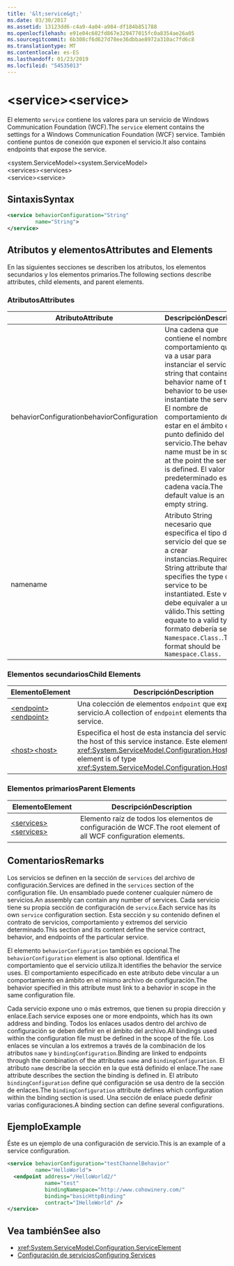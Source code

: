 ```yaml
---
title: '&lt;service&gt;'
ms.date: 03/30/2017
ms.assetid: 13123dd6-c4a9-4a04-a984-df184b851788
ms.openlocfilehash: e91e04c602fd867e329477015fc0a8354ae26a05
ms.sourcegitcommit: 6b308cf6d627d78ee36dbbae8972a310ac7fd6c8
ms.translationtype: MT
ms.contentlocale: es-ES
ms.lasthandoff: 01/23/2019
ms.locfileid: "54535013"
---
```

# <a name="ltservicegt"></a><span data-ttu-id="fe3b4-102">&lt;service&gt;</span><span class="sxs-lookup"><span data-stu-id="fe3b4-102">&lt;service&gt;</span></span>
<span data-ttu-id="fe3b4-103">El elemento `service` contiene los valores para un servicio de Windows Communication Foundation (WCF).</span><span class="sxs-lookup"><span data-stu-id="fe3b4-103">The `service` element contains the settings for a Windows Communication Foundation (WCF) service.</span></span> <span data-ttu-id="fe3b4-104">También contiene puntos de conexión que exponen el servicio.</span><span class="sxs-lookup"><span data-stu-id="fe3b4-104">It also contains endpoints that expose the service.</span></span>  
  
 <span data-ttu-id="fe3b4-105">\<system.ServiceModel></span><span class="sxs-lookup"><span data-stu-id="fe3b4-105">\<system.ServiceModel></span></span>  
<span data-ttu-id="fe3b4-106">\<services></span><span class="sxs-lookup"><span data-stu-id="fe3b4-106">\<services></span></span>  
<span data-ttu-id="fe3b4-107">\<service></span><span class="sxs-lookup"><span data-stu-id="fe3b4-107">\<service></span></span>  
  
## <a name="syntax"></a><span data-ttu-id="fe3b4-108">Sintaxis</span><span class="sxs-lookup"><span data-stu-id="fe3b4-108">Syntax</span></span>  
  
```xml  
<service behaviorConfiguration="String"
         name="String">
</service>
```  
  
## <a name="attributes-and-elements"></a><span data-ttu-id="fe3b4-109">Atributos y elementos</span><span class="sxs-lookup"><span data-stu-id="fe3b4-109">Attributes and Elements</span></span>  
 <span data-ttu-id="fe3b4-110">En las siguientes secciones se describen los atributos, los elementos secundarios y los elementos primarios.</span><span class="sxs-lookup"><span data-stu-id="fe3b4-110">The following sections describe attributes, child elements, and parent elements.</span></span>  
  
### <a name="attributes"></a><span data-ttu-id="fe3b4-111">Atributos</span><span class="sxs-lookup"><span data-stu-id="fe3b4-111">Attributes</span></span>  
  
|<span data-ttu-id="fe3b4-112">Atributo</span><span class="sxs-lookup"><span data-stu-id="fe3b4-112">Attribute</span></span>|<span data-ttu-id="fe3b4-113">Descripción</span><span class="sxs-lookup"><span data-stu-id="fe3b4-113">Description</span></span>|  
|---------------|-----------------|  
|<span data-ttu-id="fe3b4-114">behaviorConfiguration</span><span class="sxs-lookup"><span data-stu-id="fe3b4-114">behaviorConfiguration</span></span>|<span data-ttu-id="fe3b4-115">Una cadena que contiene el nombre de comportamiento que se va a usar para instanciar el servicio.</span><span class="sxs-lookup"><span data-stu-id="fe3b4-115">A string that contains the behavior name of the behavior to be used to instantiate the service.</span></span> <span data-ttu-id="fe3b4-116">El nombre de comportamiento debe estar en el ámbito en el punto definido del servicio.</span><span class="sxs-lookup"><span data-stu-id="fe3b4-116">The behavior name must be in scope at the point the service is defined.</span></span> <span data-ttu-id="fe3b4-117">El valor predeterminado es una cadena vacía.</span><span class="sxs-lookup"><span data-stu-id="fe3b4-117">The default value is an empty string.</span></span>|  
|<span data-ttu-id="fe3b4-118">name</span><span class="sxs-lookup"><span data-stu-id="fe3b4-118">name</span></span>|<span data-ttu-id="fe3b4-119">Atributo String necesario que especifica el tipo del servicio del que se van a crear instancias.</span><span class="sxs-lookup"><span data-stu-id="fe3b4-119">Required String attribute that specifies the type of the service to be instantiated.</span></span> <span data-ttu-id="fe3b4-120">Este valor debe equivaler a un tipo válido.</span><span class="sxs-lookup"><span data-stu-id="fe3b4-120">This setting must equate to a valid type.</span></span> <span data-ttu-id="fe3b4-121">El formato debería ser `Namespace.Class.`.</span><span class="sxs-lookup"><span data-stu-id="fe3b4-121">The format should be `Namespace.Class.`</span></span>|  
  
### <a name="child-elements"></a><span data-ttu-id="fe3b4-122">Elementos secundarios</span><span class="sxs-lookup"><span data-stu-id="fe3b4-122">Child Elements</span></span>  
  
|<span data-ttu-id="fe3b4-123">Elemento</span><span class="sxs-lookup"><span data-stu-id="fe3b4-123">Element</span></span>|<span data-ttu-id="fe3b4-124">Descripción</span><span class="sxs-lookup"><span data-stu-id="fe3b4-124">Description</span></span>|  
|-------------|-----------------|  
|[<span data-ttu-id="fe3b4-125">\<endpoint></span><span class="sxs-lookup"><span data-stu-id="fe3b4-125">\<endpoint></span></span>](../../../../../docs/framework/configure-apps/file-schema/wcf/endpoint-element.md)|<span data-ttu-id="fe3b4-126">Una colección de elementos `endpoint` que exponen este servicio.</span><span class="sxs-lookup"><span data-stu-id="fe3b4-126">A collection of `endpoint` elements that expose this service.</span></span>|  
|[<span data-ttu-id="fe3b4-127">\<host></span><span class="sxs-lookup"><span data-stu-id="fe3b4-127">\<host></span></span>](../../../../../docs/framework/configure-apps/file-schema/wcf/host.md)|<span data-ttu-id="fe3b4-128">Especifica el host de esta instancia del servicio.</span><span class="sxs-lookup"><span data-stu-id="fe3b4-128">Specifies the host of this service instance.</span></span> <span data-ttu-id="fe3b4-129">Este elemento es del tipo <xref:System.ServiceModel.Configuration.HostElement>.</span><span class="sxs-lookup"><span data-stu-id="fe3b4-129">This element is of type <xref:System.ServiceModel.Configuration.HostElement>.</span></span>|  
  
### <a name="parent-elements"></a><span data-ttu-id="fe3b4-130">Elementos primarios</span><span class="sxs-lookup"><span data-stu-id="fe3b4-130">Parent Elements</span></span>  
  
|<span data-ttu-id="fe3b4-131">Elemento</span><span class="sxs-lookup"><span data-stu-id="fe3b4-131">Element</span></span>|<span data-ttu-id="fe3b4-132">Descripción</span><span class="sxs-lookup"><span data-stu-id="fe3b4-132">Description</span></span>|  
|-------------|-----------------|  
|[<span data-ttu-id="fe3b4-133">\<services></span><span class="sxs-lookup"><span data-stu-id="fe3b4-133">\<services></span></span>](../../../../../docs/framework/configure-apps/file-schema/wcf/services.md)|<span data-ttu-id="fe3b4-134">Elemento raíz de todos los elementos de configuración de WCF.</span><span class="sxs-lookup"><span data-stu-id="fe3b4-134">The root element of all WCF configuration elements.</span></span>|  
  
## <a name="remarks"></a><span data-ttu-id="fe3b4-135">Comentarios</span><span class="sxs-lookup"><span data-stu-id="fe3b4-135">Remarks</span></span>  
 <span data-ttu-id="fe3b4-136">Los servicios se definen en la sección de `services` del archivo de configuración.</span><span class="sxs-lookup"><span data-stu-id="fe3b4-136">Services are defined in the `services` section of the configuration file.</span></span> <span data-ttu-id="fe3b4-137">Un ensamblado puede contener cualquier número de servicios.</span><span class="sxs-lookup"><span data-stu-id="fe3b4-137">An assembly can contain any number of services.</span></span> <span data-ttu-id="fe3b4-138">Cada servicio tiene su propia sección de configuración de `service`.</span><span class="sxs-lookup"><span data-stu-id="fe3b4-138">Each service has its own `service` configuration section.</span></span> <span data-ttu-id="fe3b4-139">Esta sección y su contenido definen el contrato de servicios, comportamiento y extremos del servicio determinado.</span><span class="sxs-lookup"><span data-stu-id="fe3b4-139">This section and its content define the service contract, behavior, and endpoints of the particular service.</span></span>  
  
 <span data-ttu-id="fe3b4-140">El elemento `behaviorConfiguration` también es opcional.</span><span class="sxs-lookup"><span data-stu-id="fe3b4-140">The `behaviorConfiguration` element is also optional.</span></span> <span data-ttu-id="fe3b4-141">Identifica el comportamiento que el servicio utiliza.</span><span class="sxs-lookup"><span data-stu-id="fe3b4-141">It identifies the behavior the service uses.</span></span> <span data-ttu-id="fe3b4-142">El comportamiento especificado en este atributo debe vincular a un comportamiento en ámbito en el mismo archivo de configuración.</span><span class="sxs-lookup"><span data-stu-id="fe3b4-142">The behavior specified in this attribute must link to a behavior in scope in the same configuration file.</span></span>  
  
 <span data-ttu-id="fe3b4-143">Cada servicio expone uno o más extremos, que tienen su propia dirección y enlace.</span><span class="sxs-lookup"><span data-stu-id="fe3b4-143">Each service exposes one or more endpoints, which has its own address and binding.</span></span> <span data-ttu-id="fe3b4-144">Todos los enlaces usados dentro del archivo de configuración se deben definir en el ámbito del archivo.</span><span class="sxs-lookup"><span data-stu-id="fe3b4-144">All bindings used within the configuration file must be defined in the scope of the file.</span></span> <span data-ttu-id="fe3b4-145">Los enlaces se vinculan a los extremos a través de la combinación de los atributos `name` y `bindingConfiguration`.</span><span class="sxs-lookup"><span data-stu-id="fe3b4-145">Binding are linked to endpoints through the combination of the attributes `name` and `bindingConfiguration`.</span></span> <span data-ttu-id="fe3b4-146">El atributo `name` describe la sección en la que está definido el enlace.</span><span class="sxs-lookup"><span data-stu-id="fe3b4-146">The `name` attribute describes the section the binding is defined in.</span></span> <span data-ttu-id="fe3b4-147">El atributo `bindingConfiguration` define qué configuración se usa dentro de la sección de enlaces.</span><span class="sxs-lookup"><span data-stu-id="fe3b4-147">The `bindingConfiguration` attribute defines which configuration within the binding section is used.</span></span> <span data-ttu-id="fe3b4-148">Una sección de enlace puede definir varias configuraciones.</span><span class="sxs-lookup"><span data-stu-id="fe3b4-148">A binding section can define several configurations.</span></span>  
  
## <a name="example"></a><span data-ttu-id="fe3b4-149">Ejemplo</span><span class="sxs-lookup"><span data-stu-id="fe3b4-149">Example</span></span>  
 <span data-ttu-id="fe3b4-150">Éste es un ejemplo de una configuración de servicio.</span><span class="sxs-lookup"><span data-stu-id="fe3b4-150">This is an example of a service configuration.</span></span>  
  
```xml  
<service behaviorConfiguration="testChannelBehavior"
         name="HelloWorld">
  <endpoint address="/HelloWorld2/"
            name="test"
            bindingNamespace="http://www.cohowinery.com/"
            binding="basicHttpBinding"
            contract="IHelloWorld" />
</service>
```  
  
## <a name="see-also"></a><span data-ttu-id="fe3b4-151">Vea también</span><span class="sxs-lookup"><span data-stu-id="fe3b4-151">See also</span></span>
- <xref:System.ServiceModel.Configuration.ServiceElement>
- [<span data-ttu-id="fe3b4-152">Configuración de servicios</span><span class="sxs-lookup"><span data-stu-id="fe3b4-152">Configuring Services</span></span>](../../../../../docs/framework/wcf/configuring-services.md)

